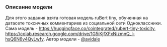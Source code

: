 ### Описание модели

Для этого задания взята готовая модель ruBert tiny, обученная на датасете токсичных комментариев из социальной сети Одноклассники. 
Сама модель - https://huggingface.co/cointegrated/rubert-tiny-toxicity, https://colab.research.google.com/drive/1G5iKjfXFxNizmnQ_l-hsQ6N6v4QyLwfv. Автор модели - [@avidale](https://github.com/avidale)  
